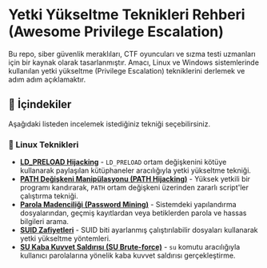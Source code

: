 # Yetki Yükseltme Teknikleri Rehberi (Awesome Privilege Escalation)

Bu repo, siber güvenlik meraklıları, CTF oyuncuları ve sızma testi uzmanları için bir kaynak olarak tasarlanmıştır. Amacı, Linux ve Windows sistemlerinde kullanılan yetki yükseltme (Privilege Escalation) tekniklerini derlemek ve adım adım açıklamaktır.

## 📂 İçindekiler

Aşağıdaki listeden incelemek istediğiniz tekniği seçebilirsiniz.

### 🐧 Linux Teknikleri

*   **[LD_PRELOAD Hijacking](./linux/LD_PRELOAD-Hijacking.md)** - `LD_PRELOAD` ortam değişkenini kötüye kullanarak paylaşılan kütüphaneler aracılığıyla yetki yükseltme tekniği.
*   **[PATH Değişkeni Manipülasyonu (PATH Hijacking)](./linux/PATH-Hijacking.md)** - Yüksek yetkili bir programı kandırarak, `PATH` ortam değişkeni üzerinden zararlı script'ler çalıştırma tekniği.
*   **[Parola Madenciliği (Password Mining)](./linux/Password_Mining.md)** - Sistemdeki yapılandırma dosyalarından, geçmiş kayıtlardan veya betiklerden parola ve hassas bilgileri arama.
*   **[SUID Zafiyetleri](./linux/SUID.md)** - SUID biti ayarlanmış çalıştırılabilir dosyaları kullanarak yetki yükseltme yöntemleri.
*   **[SU Kaba Kuvvet Saldırısı (SU Brute-force)](./linux/su-bruteforce.md)** - `su` komutu aracılığıyla kullanıcı parolalarına yönelik kaba kuvvet saldırısı gerçekleştirme.
